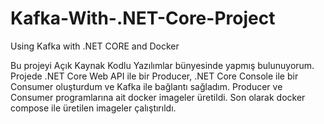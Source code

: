 # Kafka-With-.NET-Core-Project
Using Kafka with .NET CORE and Docker


Bu projeyi Açık Kaynak Kodlu Yazılımlar bünyesinde yapmış bulunuyorum. Projede .NET Core Web API ile bir Producer, .NET Core Console ile bir Consumer oluşturdum ve Kafka ile bağlantı sağladım.
Producer ve Consumer programlarına ait docker imageler üretildi.
Son olarak docker compose ile üretilen imageler çalıştırıldı.
